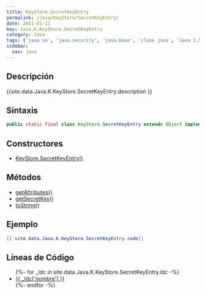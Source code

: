 ```yaml
---
title: KeyStore.SecretKeyEntry
permalink: /Java/KeyStore/SecretKeyEntry/
date: 2021-01-11
key: Java.K.KeyStore.SecretKeyEntry
category: Java
tags: ['java se', 'java.security', 'java.base', 'clase java', 'Java 1.5']
sidebar: 
  nav: java
---
```


## Descripción
{{site.data.Java.K.KeyStore.SecretKeyEntry.description }}

## Sintaxis
~~~java
public static final class KeyStore.SecretKeyEntry extends Object implements KeyStore.Entry
~~~

## Constructores
* [KeyStore.SecretKeyEntry()](/Java/KeyStore/SecretKeyEntry/KeyStore/SecretKeyEntry/)

## Métodos
* [getAttributes()](/Java/KeyStore/SecretKeyEntry/getAttributes)
* [getSecretKey()](/Java/KeyStore/SecretKeyEntry/getSecretKey)
* [toString()](/Java/KeyStore/SecretKeyEntry/toString)

## Ejemplo
~~~java
{{ site.data.Java.K.KeyStore.SecretKeyEntry.code}}
~~~

## Líneas de Código
<ul>
{%- for _ldc in site.data.Java.K.KeyStore.SecretKeyEntry.ldc -%}
   <li>
       <a href="{{_ldc['url'] }}">{{ _ldc['nombre'] }}</a>
   </li>
{%- endfor -%}
</ul>
